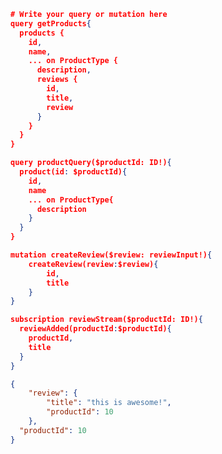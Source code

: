 ﻿```json
# Write your query or mutation here
query getProducts{
  products {
    id,
    name,
    ... on ProductType {
      description,
      reviews {
        id,
        title,
        review
      }
    }
  }
}

query productQuery($productId: ID!){
  product(id: $productId){
    id,
    name
    ... on ProductType{
      description
    }
  }
}

mutation createReview($review: reviewInput!){
    createReview(review:$review){
        id,
        title
    }
}

subscription reviewStream($productId: ID!){
  reviewAdded(productId:$productId){
    productId,
    title
  }
}
```


```json
{
    "review": {
        "title": "this is awesome!",
        "productId": 10
    },
  "productId": 10
}
```
